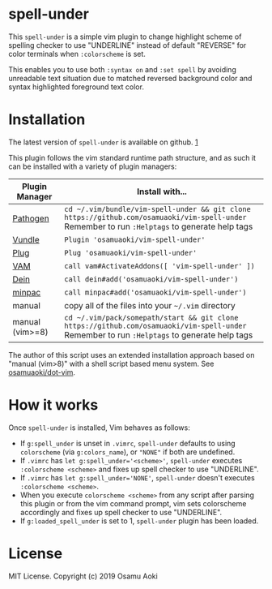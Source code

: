 # spell-under

<!-- vim: set sw=2 sts=2 et tw=78 ft=markdown: -->

This `spell-under` is a simple vim plugin to change highlight scheme of
spelling checker to use "UNDERLINE" instead of default "REVERSE" for color
terminals when `:colorscheme` is set.

This enables you to use both `:syntax on` and `:set spell` by avoiding
unreadable text situation due to matched reversed background color and syntax
highlighted foreground text color.

# Installation

The latest version of `spell-under` is available on github. [1]

This plugin follows the vim standard runtime path structure, and as such it
can be installed with a variety of plugin managers:

| Plugin Manager  | Install with... |
| --------------- | ------------- |
| [Pathogen][2]   | `cd ~/.vim/bundle/vim-spell-under && git clone https://github.com/osamuaoki/vim-spell-under`<br/>Remember to run `:Helptags` to generate help tags |
| [Vundle][3]     | `Plugin 'osamuaoki/vim-spell-under'` |
| [Plug][4]       | `Plug 'osamuaoki/vim-spell-under'` |
| [VAM][5]        | `call vam#ActivateAddons([ 'vim-spell-under' ])` |
| [Dein][6]       | `call dein#add('osamuaoki/vim-spell-under')` |
| [minpac][7]     | `call minpac#add('osamuaoki/vim-spell-under')` |
| manual          | copy all of the files into your `~/.vim` directory |
| manual (vim>=8) | `cd ~/.vim/pack/somepath/start && git clone https://github.com/osamuaoki/vim-spell-under` <br/>Remember to run `:Helptags` to generate help tags |

The author of this script uses an extended installation approach based on
"manual (vim>8)" with a shell script based menu system. See
[osamuaoki/dot-vim][8].

# How it works

Once `spell-under` is installed, Vim behaves as follows:

* If `g:spell_under` is unset in `.vimrc`, `spell-under` defaults to using
  `colorscheme` (via `g:colors_name`), or `"NONE"` if both are undefined.
* If `.vimrc` has `let g:spell_under='<scheme>'`, `spell-under` executes
  `:colorscheme <scheme>` and fixes up spell checker to use "UNDERLINE".
* If `.vimrc` has `let g:spell_under='NONE'`, `spell-under` doesn't executes
  `:colorscheme <scheme>`.
* When you execute `colorscheme <scheme>` from any script after parsing this
  plugin or from the vim command prompt, vim sets colorscheme accordingly and
  fixes up spell checker to use "UNDERLINE".
* If `g:loaded_spell_under` is set to 1, `spell-under` plugin has been
  loaded.


# License

MIT License. Copyright (c) 2019 Osamu Aoki


[1]: https://github.com/osamuaoki/vim-spell-under
[2]: https://github.com/tpope/vim-pathogen
[3]: https://github.com/VundleVim/Vundle.vim
[4]: https://github.com/junegunn/vim-plug
[5]: https://github.com/MarcWeber/vim-addon-manager
[6]: https://github.com/Shougo/dein.vim
[7]: https://github.com/k-takata/minpac
[8]: https://github.com/osamuaoki/dot-vim

